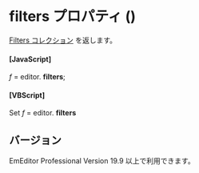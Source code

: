 # filters プロパティ ()

[Filters コレクション](../filters/index) を返します。

#### \[JavaScript\]

_f_ = editor. **filters**;

#### \[VBScript\]

Set _f_ = editor. **filters**

## バージョン

EmEditor Professional Version 19.9 以上で利用できます。
